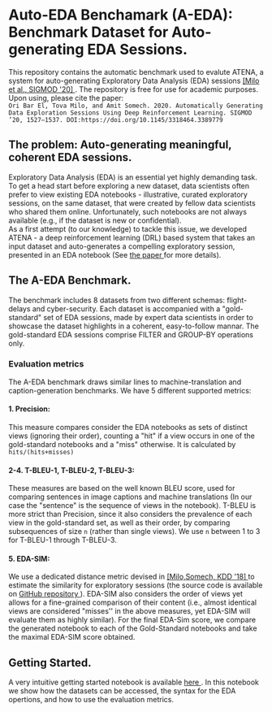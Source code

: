 # Auto-EDA Benchamark (A-EDA): Benchmark Dataset for Auto-generating EDA Sessions.
This repository contains the automatic benchmark used to evalute ATENA, a system for auto-generating Exploratory Data Analysis (EDA) sessions <a href="https://dl.acm.org/doi/abs/10.1145/3318464.3389779">  [Milo et al., SIGMOD '20] </a>. The repository is free for use for academic purposes. Upon using, please cite the paper:</br>
```Ori Bar El, Tova Milo, and Amit Somech. 2020. Automatically Generating Data Exploration Sessions Using Deep Reinforcement Learning. SIGMOD ’20, 1527–1537. DOI:https://doi.org/10.1145/3318464.3389779```

## The problem: Auto-generating meaningful, coherent EDA sessions.
Exploratory Data Analysis (EDA) is an essential yet highly demanding task. To get a head start before exploring a new dataset, data scientists often prefer to view existing EDA notebooks - illustrative, curated exploratory sessions, on the same dataset, that were created by fellow data scientists who shared them online. Unfortunately, such notebooks are not always available (e.g., if the dataset is new or confidential). 
</br>
As a first attempt (to our knowledge) to tackle this issue, we developed ATENA - a deep reinforcement learning (DRL) based system that takes an input dataset and auto-generates a compelling exploratory session, presented in an EDA notebook (See  <a href="https://dl.acm.org/doi/abs/10.1145/3318464.3389779"> the paper </a> for more details). 

## The A-EDA Benchmark.
The benchmark includes 8 datasets from two different schemas: flight-delays and cyber-security.
Each dataset is accompanied with a "gold-standard" set of EDA sessions, made by expert data scientists in order to showcase the dataset highlights in a coherent, easy-to-follow mannar.
The gold-standard EDA sessions comprise FILTER and GROUP-BY operations only.

### Evaluation metrics
The A-EDA benchmark draws similar lines to machine-translation and caption-generation benchmarks.
We have 5 different supported metrics:

#### 1. Precision: 
This measure compares consider the EDA notebooks as sets of distinct views (ignoring their order), counting a "hit" if a view occurs in one of the gold-standard notebooks and a "miss" otherwise. It is calculated by `hits/(hits+misses)`

#### 2-4. T-BLEU-1, T-BLEU-2, T-BLEU-3:
These measures are based on the well known BLEU score, used for comparing sentences in image captions and machine translations (In our case the "sentence" is the sequence of views in the notebook). T-BLEU is more strict than Precision, since it also considers the prevalence of each view in the gold-standard set, as well as their order, by comparing subsequences of size `n` (rather than single views). We use `n` between 1 to 3 for T-BLEU-1 through T-BLEU-3.

#### 5. EDA-SIM: 
We use a dedicated distance metric devised in <a href= "https://www.kdd.org/kdd2018/accepted-papers/view/next-step-suggestions-for-modern-interactive-data-analysis-platforms"> [Milo,Somech, KDD '18] </a>  to estimate the similarity for exploratory sessions (the source code is available on <a href="https://github.com/TAU-DB/REACT-IDA-Recommendation-benchmark"> GitHub repository </a>). EDA-SIM also considers the order of views yet allows for a fine-grained comparison of their content (i.e., almost identical views are considered "misses'' in the above measures, yet EDA-SIM will evaluate them as highly similar). For the final EDA-Sim score, we compare the generated notebook to each of the Gold-Standard notebooks and take the maximal EDA-SIM score obtained. 




## Getting Started.
A very intuitive getting started notebook is available <a href="https://github.com/TAU-DB/ATENA-A-EDA/blob/master/notebook_example.ipynb"> here </a>. 
In this notebook we show how the datasets can be accessed, the syntax for the EDA opertions, and how to use the evaluation metrics. 


